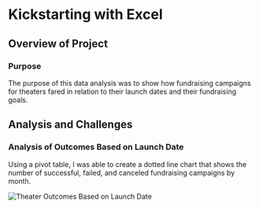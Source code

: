 # Kickstarting with Excel

## Overview of Project

### Purpose
The purpose of this data analysis was to show how fundraising campaigns for theaters fared in relation to their launch dates and their fundraising goals.

## Analysis and Challenges

### Analysis of Outcomes Based on Launch Date
Using a pivot table, I was able to create a dotted line chart that shows the number of successful, failed, and canceled fundraising campaigns by month.

![Theater Outcomes Based on Launch Date](Resources/Theater_Outcomes_Based_on_Launch_Date.png)
